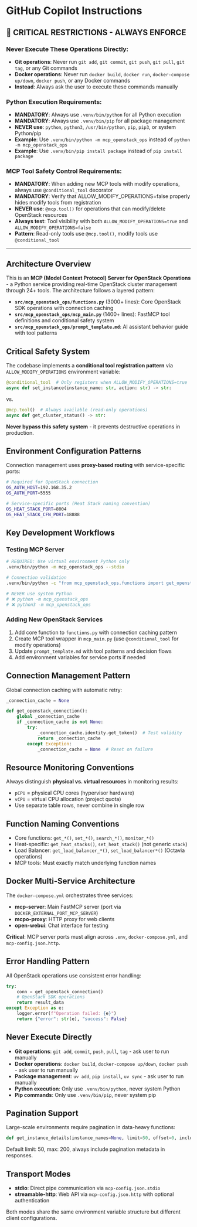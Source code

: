 # GitHub Copilot Instructions

## 🚫 CRITICAL RESTRICTIONS - ALWAYS ENFORCE

### **Never Execute These Operations Directly:**
- **Git operations**: Never run `git add`, `git commit`, `git push`, `git pull`, `git tag`, or any Git commands
- **Docker operations**: Never run `docker build`, `docker run`, `docker-compose up/down`, `docker push`, or any Docker commands
- **Instead**: Always ask the user to execute these commands manually

### **Python Execution Requirements:**
- **MANDATORY**: Always use `.venv/bin/python` for all Python execution
- **MANDATORY**: Always use `.venv/bin/pip` for all package management
- **NEVER use**: `python`, `python3`, `/usr/bin/python`, `pip`, `pip3`, or system Python/pip
- **Example**: Use `.venv/bin/python -m mcp_openstack_ops` instead of `python -m mcp_openstack_ops`
- **Example**: Use `.venv/bin/pip install package` instead of `pip install package`

### **MCP Tool Safety Control Requirements:**
- **MANDATORY**: When adding new MCP tools with modify operations, always use `@conditional_tool` decorator
- **MANDATORY**: Verify that ALLOW_MODIFY_OPERATIONS=false properly hides modify tools from registration
- **NEVER use**: `@mcp.tool()` for operations that can modify/delete OpenStack resources
- **Always test**: Tool visibility with both `ALLOW_MODIFY_OPERATIONS=true` and `ALLOW_MODIFY_OPERATIONS=false`
- **Pattern**: Read-only tools use `@mcp.tool()`, modify tools use `@conditional_tool`

---

## Architecture Overview
This is an **MCP (Model Context Protocol) Server for OpenStack Operations** - a Python service providing real-time OpenStack cluster management through 24+ tools. The architecture follows a layered pattern:

- **`src/mcp_openstack_ops/functions.py`** (3000+ lines): Core OpenStack SDK operations with connection caching
- **`src/mcp_openstack_ops/mcp_main.py`** (1400+ lines): FastMCP tool definitions and conditional safety system
- **`src/mcp_openstack_ops/prompt_template.md`**: AI assistant behavior guide with tool patterns

## Critical Safety System
The codebase implements a **conditional tool registration pattern** via `ALLOW_MODIFY_OPERATIONS` environment variable:

```python
@conditional_tool  # Only registers when ALLOW_MODIFY_OPERATIONS=true
async def set_instance(instance_name: str, action: str) -> str:
```

vs.

```python
@mcp.tool()  # Always available (read-only operations)
async def get_cluster_status() -> str:
```

**Never bypass this safety system** - it prevents destructive operations in production.

## Environment Configuration Patterns
Connection management uses **proxy-based routing** with service-specific ports:

```bash
# Required for OpenStack connection
OS_AUTH_HOST=192.168.35.2
OS_AUTH_PORT=5555

# Service-specific ports (Heat Stack naming convention)
OS_HEAT_STACK_PORT=8004
OS_HEAT_STACK_CFN_PORT=18888
```

## Key Development Workflows

### Testing MCP Server
```bash
# REQUIRED: Use virtual environment Python only
.venv/bin/python -m mcp_openstack_ops --stdio

# Connection validation
.venv/bin/python -c "from mcp_openstack_ops.functions import get_openstack_connection; print('OK')"

# NEVER use system Python
# ❌ python -m mcp_openstack_ops
# ❌ python3 -m mcp_openstack_ops
```

### Adding New OpenStack Services
1. Add core function to `functions.py` with connection caching pattern
2. Create MCP tool wrapper in `mcp_main.py` (use `@conditional_tool` for modify operations)
3. Update `prompt_template.md` with tool patterns and decision flows
4. Add environment variables for service ports if needed

## Connection Management Pattern
Global connection caching with automatic retry:

```python
_connection_cache = None

def get_openstack_connection():
    global _connection_cache
    if _connection_cache is not None:
        try:
            _connection_cache.identity.get_token()  # Test validity
            return _connection_cache
        except Exception:
            _connection_cache = None  # Reset on failure
```

## Resource Monitoring Conventions
Always distinguish **physical vs. virtual resources** in monitoring results:
- `pCPU` = physical CPU cores (hypervisor hardware)
- `vCPU` = virtual CPU allocation (project quota)
- Use separate table rows, never combine in single row

## Function Naming Conventions
- Core functions: `get_*()`, `set_*()`, `search_*()`, `monitor_*()`  
- Heat-specific: `get_heat_stacks()`, `set_heat_stack()` (not generic `stack`)
- Load Balancer: `get_load_balancer_*()`, `set_load_balancer*()` (Octavia operations)
- MCP tools: Must exactly match underlying function names

## Docker Multi-Service Architecture
The `docker-compose.yml` orchestrates three services:
- **mcp-server**: Main FastMCP server (port via `DOCKER_EXTERNAL_PORT_MCP_SERVER`)
- **mcpo-proxy**: HTTP proxy for web clients  
- **open-webui**: Chat interface for testing

**Critical**: MCP server ports must align across `.env`, `docker-compose.yml`, and `mcp-config.json.http`.

## Error Handling Pattern
All OpenStack operations use consistent error handling:

```python
try:
    conn = get_openstack_connection()
    # OpenStack SDK operations
    return result_data
except Exception as e:
    logger.error(f"Operation failed: {e}")
    return {"error": str(e), "success": False}
```

## Never Execute Directly
- **Git operations**: `git add`, `commit`, `push`, `pull`, `tag` - ask user to run manually
- **Docker operations**: `docker build`, `docker-compose up/down`, `docker push` - ask user to run manually  
- **Package management**: `uv add`, `pip install`, `uv sync` - ask user to run manually
- **Python execution**: Only use `.venv/bin/python`, never system Python
- **Pip commands**: Only use `.venv/bin/pip`, never system pip

## Pagination Support
Large-scale environments require pagination in data-heavy functions:

```python
def get_instance_details(instance_names=None, limit=50, offset=0, include_all=False):
```

Default limit: 50, max: 200, always include pagination metadata in responses.

## Transport Modes
- **stdio**: Direct pipe communication via `mcp-config.json.stdio`
- **streamable-http**: Web API via `mcp-config.json.http` with optional authentication

Both modes share the same environment variable structure but different client configurations.
